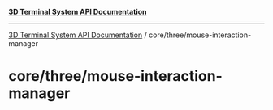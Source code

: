 [**3D Terminal System API Documentation**](../../../README.md)

***

[3D Terminal System API Documentation](../../../README.md) / core/three/mouse-interaction-manager

# core/three/mouse-interaction-manager
